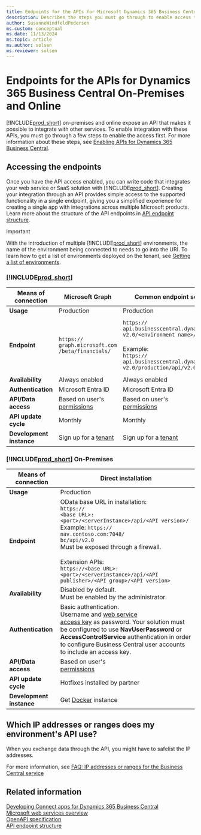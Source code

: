 ```yaml
---
title: Endpoints for the APIs for Microsoft Dynamics 365 Business Central
description: Describes the steps you must go through to enable access to the APIs in on-prem and cloud product versions.
author: SusanneWindfeldPedersen
ms.custom: conceptual
ms.date: 11/13/2024
ms.topic: article
ms.author: solsen
ms.reviewer: solsen
---
```


# Endpoints for the APIs for Dynamics 365 Business Central On-Premises and Online

[!INCLUDE[prod_short](../../includes/prod_short.md)] on-premises and online expose an API that makes it possible to integrate with other services. To enable integration with these APIs, you must go through a few steps to enable the access first. For more information about these steps, see [Enabling APIs for Dynamics 365 Business Central](enabling-apis-for-dynamics-nav.md).

## Accessing the endpoints

Once you have the API access enabled, you can write code that integrates your web service or SaaS solution with [!INCLUDE[prod_short](../../includes/prod_short.md)]. Creating your integration through an API provides simple access to the supported functionality in a single endpoint, giving you a simplified experience for creating a single app with integrations across multiple Microsoft products. Learn more about the structure of the API endpoints in [API endpoint structure](../../webservices/api-endpoint-structure.md).

> [!IMPORTANT]  
> With the introduction of multiple [!INCLUDE[prod_short](../../includes/prod_short.md)] environments, the name of the environment being connected to needs to go into the URI.  To learn how to get a list of environments deployed on the tenant, see [Getting a list of environments](../../webservices/api-get-environments.md).

### [!INCLUDE[prod_short](../../includes/prod_short.md)]

|**Means of connection**|**Microsoft Graph**|**Common endpoint service**|**Direct tenant**|
|--|--|--|--|
|**Usage**|Production|Production|Production|
|**Endpoint**|`https://`<br>`graph.microsoft.com`<br>`/beta/financials/`| `https://`<br>`api.businesscentral.dynamics.com/`<br> `v2.0/<environment name>/api/v2.0`  <br><br>  Example:<br> `https://`<br>`api.businesscentral.dynamics.com/`<br> `v2.0/production/api/v2.0` |`https://`<br>`api.businesscentral.dynamics.com/`<br>`v2.0/<user domain name>/<environment name>/api/v2.0`<br><br> Example:<br> `https://`<br>`api.businesscentral.dynamics.com/`<br> `v2.0/cronus.com/sandbox/api/v2.0`|
|**Availability**|Always enabled|Always enabled|Always enabled|
|**Authentication**|Microsoft Entra ID<br>|Microsoft Entra ID<br>|Microsoft Entra ID<br>|
|**API/Data access**|Based on user's<br> [permissions](../../developer/devenv-permissions-on-database-objects.md)|Based on user's<br> [permissions](../../developer/devenv-permissions-on-database-objects.md)|Based on user's<br> [permissions](../../developer/devenv-permissions-on-database-objects.md)|
|**API update cycle**|Monthly|Monthly|Monthly|
|**Development instance**|Sign up for a [tenant](https://go.microsoft.com/fwlink/?linkid=847861)|Sign up for a [tenant](https://go.microsoft.com/fwlink/?linkid=847861)|Sign up for a [tenant](https://go.microsoft.com/fwlink/?linkid=847861)|

### [!INCLUDE[prod_short](../../includes/prod_short.md)] On-Premises

|**Means of connection**|**Direct installation**|
|-----------------------|-----------------------|
|**Usage**|Production|
|**Endpoint**|OData base URL in installation: <br> `https://`<br>`<base URL>:<port>/<serverInstance>/api/<API version>/` <br> Example: `https://`<br>`nav.contoso.com:7048/`<br>`bc/api/v2.0` <br> Must be exposed through a firewall.<br><br>Extension APIs:<br>`https://<base URL>:<port>/<serverinstance>/api/<API publisher>/<API group>/<API version>`|
|**Availability**|Disabled by default.<br> Must be enabled by the administrator.|
|**Authentication**|Basic authentication.<br> Username and [web service<br> access key](../../developer/devenv-develop-connect-apps.md) as password. Your solution must be configured to use **NavUserPassword** or **AccessControlService** authentication in order to configure Business Central user accounts to include an access key.|
|**API/Data access**|Based on user's<br> [permissions](../../developer/devenv-permissions-on-database-objects.md)|
|**API update cycle**|Hotfixes installed by partner|
|**Development instance**|Get [Docker](https://aka.ms/navdeveloperpreview) instance|

## Which IP addresses or ranges does my environment's API use?

When you exchange data through the API, you might have to safelist the IP addresses. 

For more information, see [FAQ: IP addresses or ranges for the Business Central service](../../faq.yml#which-ip-addresses-or-ranges-does-my-environment-s-api-use)


## Related information

[Developing Connect apps for Dynamics 365 Business Central](../../developer/devenv-develop-connect-apps.md)  
[Microsoft web services overview](../../webservices/web-services.md)  
[OpenAPI specification](dynamics-open-api.md)  
[API endpoint structure](../../webservices/api-endpoint-structure.md)  
